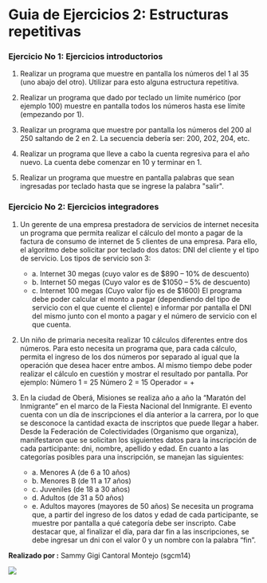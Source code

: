# Guia de Ejercicios 2: Estructuras repetitivas
### Ejercicio No 1: Ejercicios introductorios
1. Realizar un programa que muestre en pantalla los números del 1 al 35 (uno abajo del otro). Utilizar para esto alguna estructura repetitiva.

2. Realizar un programa que dado por teclado un límite numérico (por ejemplo 100) muestre en pantalla todos los números hasta ese límite (empezando por 1).

3. Realizar un programa que muestre por pantalla los números del 200 al 250 saltando de 2 en 2. La secuencia debería ser: 200, 202, 204, etc.

4. Realizar un programa que lleve a cabo la cuenta regresiva para el año nuevo. La cuenta debe comenzar en 10 y terminar en 1.

5. Realizar un programa que muestre en pantalla palabras que sean ingresadas por teclado hasta que se ingrese la palabra "salir".

### Ejercicio No 2: Ejercicios integradores
1. Un gerente de una empresa prestadora de servicios de internet necesita un programa que permita realizar el cálculo del monto a pagar de la factura de consumo de internet de 5 clientes de una empresa. Para ello, el algoritmo debe solicitar por teclado dos datos: DNI del cliente y el tipo de servicio. Los tipos de servicio son 3:
	- a. Internet 30 megas (cuyo valor es de $890 – 10% de descuento)
	- b. Internet 50 megas (Cuyo valor es de $1050 – 5% de descuento)
	- c. Internet 100 megas (Cuyo valor fijo es de $1600)
	El programa debe poder calcular el monto a pagar (dependiendo del tipo de servicio con el que cuente el cliente) e informar por pantalla el DNI del mismo junto con el monto a pagar y el número de servicio con el que cuenta.
	
2. Un niño de primaria necesita realizar 10 cálculos diferentes entre dos números. Para esto necesita un programa que, para cada cálculo, permita el ingreso de los dos números por separado al igual que la operación que desea hacer entre ambos. Al mismo tiempo debe poder realizar el cálculo en cuestión y mostrar el resultado por pantalla.
	Por ejemplo: Número 1 = 25 Número 2 = 15 Operador = +

3. En la ciudad de Oberá, Misiones se realiza año a año la “Maratón del Inmigrante” en el marco de la Fiesta Nacional del Inmigrante. El evento cuenta con un día de inscripciones el día anterior a la carrera, por lo que se desconoce la cantidad exacta de inscriptos que puede llegar a haber. Desde la Federación de Colectividades (Organismo que organiza), manifestaron que se solicitan los siguientes datos para la inscripción de cada participante: dni, nombre, apellido y edad.
	En cuanto a las categorías posibles para una inscripción, se manejan las siguientes:
	- a. Menores A (de 6 a 10 años)
	- b. Menores B (de 11 a 17 años)
	- c. Juveniles (de 18 a 30 años)
	- d. Adultos (de 31 a 50 años)
	- e. Adultos mayores (mayores de 50 años)
	Se necesita un programa que, a partir del ingreso de los datos y edad de cada participante, se muestre por pantalla a qué categoría debe ser inscripto. Cabe destacar que, al finalizar el día, para dar fin a las inscripciones, se debe ingresar un dni con el valor 0 y un nombre con la palabra “fin”.

**Realizado por :** Sammy Gigi Cantoral Montejo (sgcm14)

![](https://edteam-media.s3.amazonaws.com/users/avatar/16f3b00c-18cf-43f5-af5f-f9692fa3e5f1.jpg)